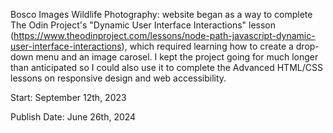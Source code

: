 Bosco Images Wildlife Photography: website began as a way to complete The Odin Project's "Dynamic User Interface Interactions" lesson (https://www.theodinproject.com/lessons/node-path-javascript-dynamic-user-interface-interactions), which required learning how to create a drop-down menu and an image carosel. I kept the project going for much longer than anticipated so I could also use it to complete the Advanced HTML/CSS lessons on responsive design and web accessibility.

Start: September 12th, 2023

Publish Date: June 26th, 2024
